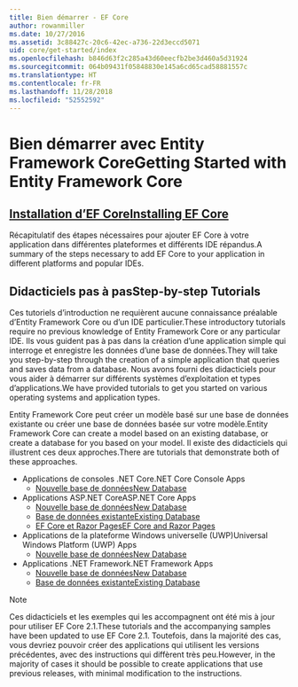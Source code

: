 ```yaml
---
title: Bien démarrer - EF Core
author: rowanmiller
ms.date: 10/27/2016
ms.assetid: 3c88427c-20c6-42ec-a736-22d3eccd5071
uid: core/get-started/index
ms.openlocfilehash: b846d63f2c285a43d60eecfb2be3d460a5d31924
ms.sourcegitcommit: 064b09431f05848830e145a6cd65cad58881557c
ms.translationtype: HT
ms.contentlocale: fr-FR
ms.lasthandoff: 11/28/2018
ms.locfileid: "52552592"
---
```

# <a name="getting-started-with-entity-framework-core"></a><span data-ttu-id="25dae-102">Bien démarrer avec Entity Framework Core</span><span class="sxs-lookup"><span data-stu-id="25dae-102">Getting Started with Entity Framework Core</span></span>

## <a name="installing-ef-coreinstallindexmd"></a>[<span data-ttu-id="25dae-103">Installation d’EF Core</span><span class="sxs-lookup"><span data-stu-id="25dae-103">Installing EF Core</span></span>](install/index.md)

<span data-ttu-id="25dae-104">Récapitulatif des étapes nécessaires pour ajouter EF Core à votre application dans différentes plateformes et différents IDE répandus.</span><span class="sxs-lookup"><span data-stu-id="25dae-104">A summary of the steps necessary to add EF Core to your application in different platforms and popular IDEs.</span></span>

## <a name="step-by-step-tutorials"></a><span data-ttu-id="25dae-105">Didacticiels pas à pas</span><span class="sxs-lookup"><span data-stu-id="25dae-105">Step-by-step Tutorials</span></span>

<span data-ttu-id="25dae-106">Ces tutoriels d’introduction ne requièrent aucune connaissance préalable d’Entity Framework Core ou d’un IDE particulier.</span><span class="sxs-lookup"><span data-stu-id="25dae-106">These introductory tutorials require no previous knowledge of Entity Framework Core or any particular IDE.</span></span> <span data-ttu-id="25dae-107">Ils vous guident pas à pas dans la création d’une application simple qui interroge et enregistre les données d’une base de données.</span><span class="sxs-lookup"><span data-stu-id="25dae-107">They will take you step-by-step through the creation of a simple application that queries and saves data from a database.</span></span> <span data-ttu-id="25dae-108">Nous avons fourni des didacticiels pour vous aider à démarrer sur différents systèmes d’exploitation et types d’applications.</span><span class="sxs-lookup"><span data-stu-id="25dae-108">We have provided tutorials to get you started on various operating systems and application types.</span></span>

<span data-ttu-id="25dae-109">Entity Framework Core peut créer un modèle basé sur une base de données existante ou créer une base de données basée sur votre modèle.</span><span class="sxs-lookup"><span data-stu-id="25dae-109">Entity Framework Core can create a model based on an existing database, or create a database for you based on your model.</span></span> <span data-ttu-id="25dae-110">Il existe des didacticiels qui illustrent ces deux approches.</span><span class="sxs-lookup"><span data-stu-id="25dae-110">There are tutorials that demonstrate both of these approaches.</span></span>

* <span data-ttu-id="25dae-111">Applications de consoles .NET Core</span><span class="sxs-lookup"><span data-stu-id="25dae-111">.NET Core Console Apps</span></span>
  * [<span data-ttu-id="25dae-112">Nouvelle base de données</span><span class="sxs-lookup"><span data-stu-id="25dae-112">New Database</span></span>](netcore/new-db-sqlite.md)
* <span data-ttu-id="25dae-113">Applications ASP.NET Core</span><span class="sxs-lookup"><span data-stu-id="25dae-113">ASP.NET Core Apps</span></span>
  * [<span data-ttu-id="25dae-114">Nouvelle base de données</span><span class="sxs-lookup"><span data-stu-id="25dae-114">New Database</span></span>](aspnetcore/new-db.md)
  * [<span data-ttu-id="25dae-115">Base de données existante</span><span class="sxs-lookup"><span data-stu-id="25dae-115">Existing Database</span></span>](aspnetcore/existing-db.md)
  * [<span data-ttu-id="25dae-116">EF Core et Razor Pages</span><span class="sxs-lookup"><span data-stu-id="25dae-116">EF Core and Razor Pages</span></span>](/aspnet/core/data/ef-rp/intro)
* <span data-ttu-id="25dae-117">Applications de la plateforme Windows universelle (UWP)</span><span class="sxs-lookup"><span data-stu-id="25dae-117">Universal Windows Platform (UWP) Apps</span></span>
  * [<span data-ttu-id="25dae-118">Nouvelle base de données</span><span class="sxs-lookup"><span data-stu-id="25dae-118">New Database</span></span>](uwp/getting-started.md)
* <span data-ttu-id="25dae-119">Applications .NET Framework</span><span class="sxs-lookup"><span data-stu-id="25dae-119">.NET Framework Apps</span></span>
  * [<span data-ttu-id="25dae-120">Nouvelle base de données</span><span class="sxs-lookup"><span data-stu-id="25dae-120">New Database</span></span>](full-dotnet/new-db.md)
  * [<span data-ttu-id="25dae-121">Base de données existante</span><span class="sxs-lookup"><span data-stu-id="25dae-121">Existing Database</span></span>](full-dotnet/existing-db.md)

> [!NOTE]  
> <span data-ttu-id="25dae-122">Ces didacticiels et les exemples qui les accompagnent ont été mis à jour pour utiliser EF Core 2.1.</span><span class="sxs-lookup"><span data-stu-id="25dae-122">These tutorials and the accompanying samples have been updated to use EF Core 2.1.</span></span> <span data-ttu-id="25dae-123">Toutefois, dans la majorité des cas, vous devriez pouvoir créer des applications qui utilisent les versions précédentes, avec des instructions qui diffèrent très peu.</span><span class="sxs-lookup"><span data-stu-id="25dae-123">However, in the majority of cases it should be possible to create applications that use previous releases, with minimal modification to the instructions.</span></span> 
